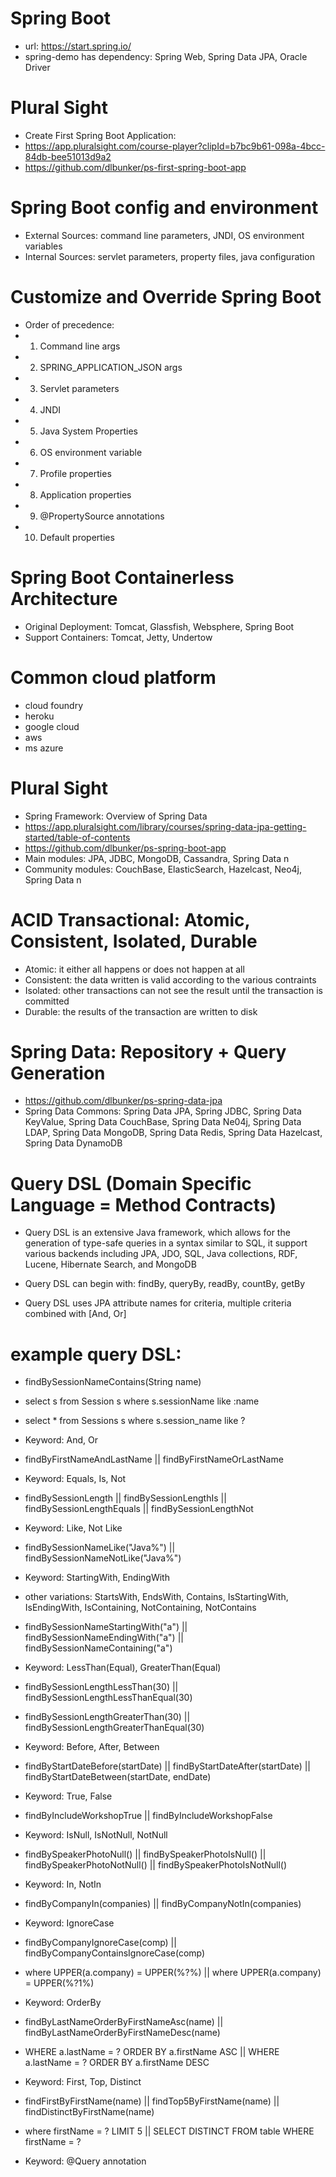 # Spring Boot
- url: https://start.spring.io/
- spring-demo has dependency: Spring Web, Spring Data JPA, Oracle Driver

# Plural Sight
- Create First Spring Boot Application: 
- https://app.pluralsight.com/course-player?clipId=b7bc9b61-098a-4bcc-84db-bee51013d9a2
- https://github.com/dlbunker/ps-first-spring-boot-app

# Spring Boot config and environment
- External Sources: command line parameters, JNDI, OS environment variables
- Internal Sources: servlet parameters, property files, java configuration

# Customize and Override Spring Boot
- Order of precedence:
- 1. Command line args
- 2. SPRING_APPLICATION_JSON args
- 3. Servlet parameters
- 4. JNDI
- 5. Java System Properties
- 6. OS environment variable
- 7. Profile properties
- 8. Application properties
- 9. @PropertySource annotations
- 10. Default properties

# Spring Boot Containerless Architecture
- Original Deployment: Tomcat, Glassfish, Websphere, Spring Boot
- Support Containers: Tomcat, Jetty, Undertow

# Common cloud platform
- cloud foundry
- heroku
- google cloud
- aws
- ms azure

# Plural Sight
- Spring Framework: Overview of Spring Data
- https://app.pluralsight.com/library/courses/spring-data-jpa-getting-started/table-of-contents
- https://github.com/dlbunker/ps-spring-boot-app
- Main modules: JPA, JDBC, MongoDB, Cassandra, Spring Data n
- Community modules: CouchBase, ElasticSearch, Hazelcast, Neo4j, Spring Data n

# ACID Transactional: Atomic, Consistent, Isolated, Durable
- Atomic: it either all happens or does not happen at all
- Consistent: the data written is valid according to the various contraints
- Isolated: other transactions can not see the result until the transaction is committed
- Durable: the results of the transaction are written to disk

# Spring Data: Repository + Query Generation
- https://github.com/dlbunker/ps-spring-data-jpa
- Spring Data Commons: Spring Data JPA, Spring JDBC, Spring Data KeyValue, Spring Data CouchBase, Spring Data Ne04j, Spring Data LDAP, Spring Data MongoDB, Spring Data Redis, Spring Data Hazelcast, Spring Data DynamoDB

# Query DSL (Domain Specific Language = Method Contracts)
- Query DSL is an extensive Java framework, which allows for the generation of type-safe queries in a syntax similar to SQL, it support various backends including JPA, JDO, SQL, Java collections, RDF, Lucene, Hibernate Search, and MongoDB

- Query DSL can begin with: findBy, queryBy, readBy, countBy, getBy
- Query DSL uses JPA attribute names for criteria, multiple criteria combined with [And, Or]

# example query DSL:
- findBySessionNameContains(String name)
- select s from Session s where s.sessionName like :name
- select * from Sessions s where s.session_name like ?

- Keyword: And, Or
- findByFirstNameAndLastName  ||  findByFirstNameOrLastName

- Keyword: Equals, Is, Not
- findBySessionLength || findBySessionLengthIs || findBySessionLengthEquals || findBySessionLengthNot 

- Keyword: Like, Not Like
- findBySessionNameLike("Java%") || findBySessionNameNotLike("Java%")

- Keyword: StartingWith, EndingWith
- other variations: StartsWith, EndsWith, Contains, IsStartingWith, IsEndingWith, IsContaining, NotContaining, NotContains
- findBySessionNameStartingWith("a")  ||  findBySessionNameEndingWith("a")  ||  findBySessionNameContaining("a")

- Keyword: LessThan(Equal), GreaterThan(Equal)
- findBySessionLengthLessThan(30) || findBySessionLengthLessThanEqual(30)  
- findBySessionLengthGreaterThan(30) || findBySessionLengthGreaterThanEqual(30)

- Keyword: Before, After, Between
- findByStartDateBefore(startDate)  ||  findByStartDateAfter(startDate)  ||  findByStartDateBetween(startDate, endDate)

- Keyword: True, False
- findByIncludeWorkshopTrue  ||  findByIncludeWorkshopFalse

- Keyword: IsNull, IsNotNull, NotNull
- findBySpeakerPhotoNull() || findBySpeakerPhotoIsNull() || findBySpeakerPhotoNotNull() || findBySpeakerPhotoIsNotNull()

- Keyword: In, NotIn
- findByCompanyIn(companies) || findByCompanyNotIn(companies)

- Keyword: IgnoreCase
- findByCompanyIgnoreCase(comp) || findByCompanyContainsIgnoreCase(comp)
- where UPPER(a.company) = UPPER(%?%) || where UPPER(a.company) = UPPER(%?1%)

- Keyword: OrderBy
- findByLastNameOrderByFirstNameAsc(name)  || findByLastNameOrderByFirstNameDesc(name)
- WHERE a.lastName = ? ORDER BY a.firstName ASC  ||  WHERE a.lastName = ? ORDER BY a.firstName DESC

- Keyword: First, Top, Distinct
- findFirstByFirstName(name) || findTop5ByFirstName(name) || findDistinctByFirstName(name)
- where firstName = ? LIMIT 5  || SELECT DISTINCT FROM table WHERE firstName = ?

- Keyword: @Query annotation
